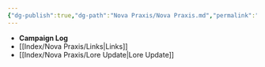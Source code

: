 ```yaml
---
{"dg-publish":true,"dg-path":"Nova Praxis/Nova Praxis.md","permalink":"/nova-praxis/nova-praxis/","pinned":true,"updated":"2023-10-29T13:54:56.615-04:00"}
---
```



- **Campaign Log**
- [[Index/Nova Praxis/Links\|Links]]
- [[Index/Nova Praxis/Lore Update\|Lore Update]]



